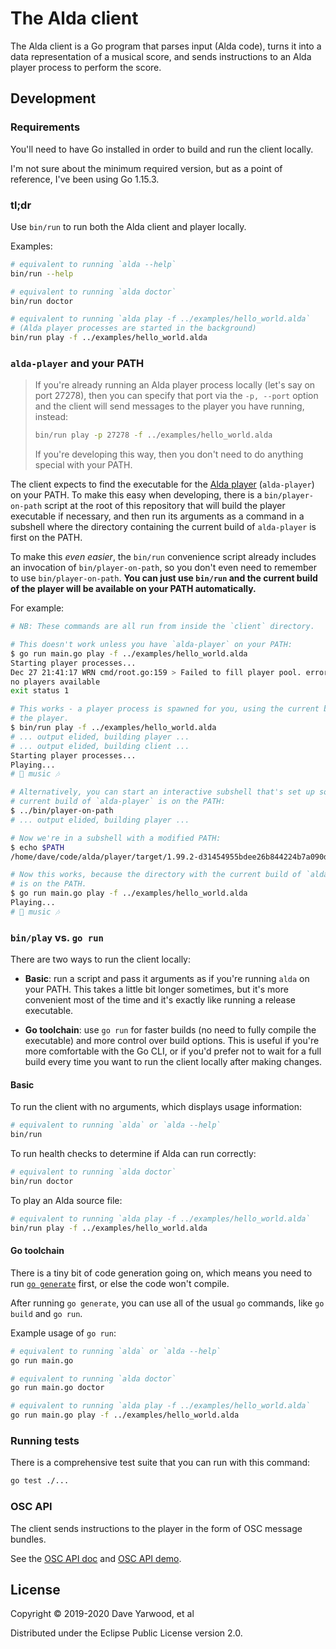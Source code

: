 # The Alda client

The Alda client is a Go program that parses input (Alda code), turns it into a
data representation of a musical score, and sends instructions to an Alda player
process to perform the score.

## Development

### Requirements

You'll need to have Go installed in order to build and run the client locally.

I'm not sure about the minimum required version, but as a point of reference,
I've been using Go 1.15.3.

### tl;dr

Use `bin/run` to run both the Alda client and player locally.

Examples:

```bash
# equivalent to running `alda --help`
bin/run --help

# equivalent to running `alda doctor`
bin/run doctor

# equivalent to running `alda play -f ../examples/hello_world.alda`
# (Alda player processes are started in the background)
bin/run play -f ../examples/hello_world.alda
```

### `alda-player` and your PATH

> If you're already running an Alda player process locally (let's say on port
> 27278), then you can specify that port via the `-p, --port` option and the
> client will send messages to the player you have running, instead:
>
> ```bash
> bin/run play -p 27278 -f ../examples/hello_world.alda
> ```
>
> If you're developing this way, then you don't need to do anything special with
> your PATH.

The client expects to find the executable for the [Alda player](../player)
(`alda-player`) on your PATH. To make this easy when developing, there is a
`bin/player-on-path` script at the root of this repository that will build the
player executable if necessary, and then run its arguments as a command in a
subshell where the directory containing the current build of `alda-player` is
first on the PATH.

To make this _even easier_, the `bin/run` convenience script already includes an
invocation of `bin/player-on-path`, so you don't even need to remember to use
`bin/player-on-path`. **You can just use `bin/run` and the current build of the
player will be available on your PATH automatically.**

For example:

```bash
# NB: These commands are all run from inside the `client` directory.

# This doesn't work unless you have `alda-player` on your PATH:
$ go run main.go play -f ../examples/hello_world.alda
Starting player processes...
Dec 27 21:41:17 WRN cmd/root.go:159 > Failed to fill player pool. error="exec: \"alda-player\": executable file not found in $PATH"
no players available
exit status 1

# This works - a player process is spawned for you, using the current build of
# the player.
$ bin/run play -f ../examples/hello_world.alda
# ... output elided, building player ...
# ... output elided, building client ...
Starting player processes...
Playing...
# 🎵 music 🎶

# Alternatively, you can start an interactive subshell that's set up so that the
# current build of `alda-player` is on the PATH:
$ ../bin/player-on-path
# ... output elided, building player ...

# Now we're in a subshell with a modified PATH:
$ echo $PATH
/home/dave/code/alda/player/target/1.99.2-d31454955bdee26b844224b7a090d3a06d744090/non-windows:/home/dave/.local/bin:/home/dave/bin:/home/dave/.bin:/usr/local/bin:/usr/local/sbin:/usr/bin:/bin:/usr/sbin:/sbin:/usr/games

# Now this works, because the directory with the current build of `alda-player`
# is on the PATH.
$ go run main.go play -f ../examples/hello_world.alda
Playing...
# 🎵 music 🎶
```

### `bin/play` vs. `go run`

There are two ways to run the client locally:

* **Basic**: run a script and pass it arguments as if you're running `alda` on
  your PATH. This takes a little bit longer sometimes, but it's more convenient
  most of the time and it's exactly like running a release executable.

* **Go toolchain**: use `go run` for faster builds (no need to fully compile the
  executable) and more control over build options. This is useful if you're more
  comfortable with the Go CLI, or if you'd prefer not to wait for a full build
  every time you want to run the client locally after making changes.

#### Basic

To run the client with no arguments, which displays usage information:

```bash
# equivalent to running `alda` or `alda --help`
bin/run
```

To run health checks to determine if Alda can run correctly:

```bash
# equivalent to running `alda doctor`
bin/run doctor
```

To play an Alda source file:

```bash
# equivalent to running `alda play -f ../examples/hello_world.alda`
bin/run play -f ../examples/hello_world.alda
```

#### Go toolchain

There is a tiny bit of code generation going on, which means you need to run
[`go generate`](https://blog.golang.org/generate) first, or else the code won't
compile.

After running `go generate`, you can use all of the usual `go` commands, like
`go build` and `go run`.

Example usage of `go run`:

```bash
# equivalent to running `alda` or `alda --help`
go run main.go

# equivalent to running `alda doctor`
go run main.go doctor

# equivalent to running `alda play -f ../examples/hello_world.alda`
go run main.go play -f ../examples/hello_world.alda
```

### Running tests

There is a comprehensive test suite that you can run with this command:

```bash
go test ./...
```

### OSC API

The client sends instructions to the player in the form of OSC message bundles.

See the [OSC API doc](../player/doc/alda-osc-api.md) and [OSC API
demo](dev/osc/README.md).

## License

Copyright © 2019-2020 Dave Yarwood, et al

Distributed under the Eclipse Public License version 2.0.
